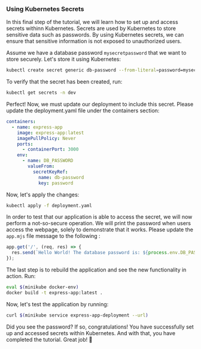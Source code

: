 ### Using Kubernetes Secrets
In this final step of the tutorial, we will learn how to set up and access secrets withinn Kubernetes. Secrets are used by Kubernetes to store sensitive data such as passwords. By using Kubernetes secrets, we can ensure that sensitive information is not exposed to unauthorized users.

Assume we have a database password `mysecretpassword` that we want to store securely. Let's store it using Kubernetes:
```bash
kubectl create secret generic db-password --from-literal=password=mysecretpassword -n dev
```
To verify that the secret has been created, run:
```bash
kubectl get secrets -n dev
```
Perfect! Now, we must update our deployment to include this secret. Please update the deployment.yaml file under the containers section:
```yaml
containers:
  - name: express-app
    image: express-app:latest
    imagePullPolicy: Never 
    ports:
      - containerPort: 3000
    env:
      - name: DB_PASSWORD
        valueFrom:
          secretKeyRef:
            name: db-password
            key: password
```

Now, let's apply the changes:
```bash
kubectl apply -f deployment.yaml
```

In order to test that our application is able to access the secret, we will now perform a not-so-secure operation. We will print the password when users access the webpage, solely to demonstrate that it works. Please update the `app.mjs` file message to the following :
```javascript
app.get('/', (req, res) => {
  res.send(`Hello World! The database password is: ${process.env.DB_PASSWORD}`);
});
```

The last step is to rebuild the application and see the new functionality in action. Run:
```bash
eval $(minikube docker-env)
docker build -t express-app:latest .
```

Now, let's test the application by running:
```bash
curl $(minikube service express-app-deployment --url)
```

Did you see the password? If so, congratulations! You have successfully set up and accessed secrets within Kubernetes. And with that, you have completed the tutorial. Great job! 🎉
